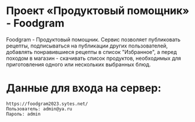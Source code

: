 # Проект «Продуктовый помощник» - Foodgram
Foodgram - Продуктовый помощник. Сервис позволяет публиковать рецепты, подписываться на публикации других пользователей, добавлять понравившиеся рецепты в список "Избранное", а перед походом в магазин - скачивать список продуктов, необходимых для приготовления одного или нескольких выбранных блюд.
# Данные для входа на сервер:
```
https://foodgram2023.sytes.net/
Пользователь: admin@ya.ru
Пароль: admin
```
